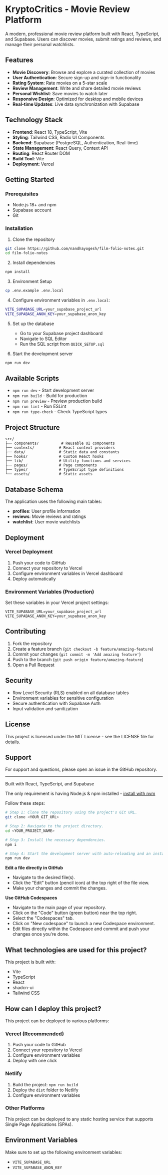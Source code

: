 # KryptoCritics - Movie Review Platform

A modern, professional movie review platform built with React, TypeScript, and Supabase. Users can discover movies, submit ratings and reviews, and manage their personal watchlists.

## Features

- **Movie Discovery**: Browse and explore a curated collection of movies
- **User Authentication**: Secure sign-up and sign-in functionality
- **Rating System**: Rate movies on a 5-star scale
- **Review Management**: Write and share detailed movie reviews
- **Personal Wishlist**: Save movies to watch later
- **Responsive Design**: Optimized for desktop and mobile devices
- **Real-time Updates**: Live data synchronization with Supabase

## Technology Stack

- **Frontend**: React 18, TypeScript, Vite
- **Styling**: Tailwind CSS, Radix UI Components
- **Backend**: Supabase (PostgreSQL, Authentication, Real-time)
- **State Management**: React Query, Context API
- **Routing**: React Router DOM
- **Build Tool**: Vite
- **Deployment**: Vercel

## Getting Started

### Prerequisites

- Node.js 18+ and npm
- Supabase account
- Git

### Installation

1. Clone the repository
```bash
git clone https://github.com/nandhayogesh/film-folio-notes.git
cd film-folio-notes
```

2. Install dependencies
```bash
npm install
```

3. Environment Setup
```bash
cp .env.example .env.local
```

4. Configure environment variables in `.env.local`:
```bash
VITE_SUPABASE_URL=your_supabase_project_url
VITE_SUPABASE_ANON_KEY=your_supabase_anon_key
```

5. Set up the database
   - Go to your Supabase project dashboard
   - Navigate to SQL Editor
   - Run the SQL script from `QUICK_SETUP.sql`

6. Start the development server
```bash
npm run dev
```

## Available Scripts

- `npm run dev` - Start development server
- `npm run build` - Build for production
- `npm run preview` - Preview production build
- `npm run lint` - Run ESLint
- `npm run type-check` - Check TypeScript types

## Project Structure

```
src/
├── components/          # Reusable UI components
├── contexts/           # React context providers
├── data/               # Static data and constants
├── hooks/              # Custom React hooks
├── lib/                # Utility functions and services
├── pages/              # Page components
├── types/              # TypeScript type definitions
└── assets/             # Static assets
```

## Database Schema

The application uses the following main tables:

- **profiles**: User profile information
- **reviews**: Movie reviews and ratings
- **watchlist**: User movie watchlists

## Deployment

### Vercel Deployment

1. Push your code to GitHub
2. Connect your repository to Vercel
3. Configure environment variables in Vercel dashboard
4. Deploy automatically

### Environment Variables (Production)

Set these variables in your Vercel project settings:

```
VITE_SUPABASE_URL=your_supabase_project_url
VITE_SUPABASE_ANON_KEY=your_supabase_anon_key
```

## Contributing

1. Fork the repository
2. Create a feature branch (`git checkout -b feature/amazing-feature`)
3. Commit your changes (`git commit -m 'Add amazing feature'`)
4. Push to the branch (`git push origin feature/amazing-feature`)
5. Open a Pull Request

## Security

- Row Level Security (RLS) enabled on all database tables
- Environment variables for sensitive configuration
- Secure authentication with Supabase Auth
- Input validation and sanitization

## License

This project is licensed under the MIT License - see the LICENSE file for details.

## Support

For support and questions, please open an issue in the GitHub repository.

---

Built with React, TypeScript, and Supabase

The only requirement is having Node.js & npm installed - [install with nvm](https://github.com/nvm-sh/nvm#installing-and-updating)

Follow these steps:

```sh
# Step 1: Clone the repository using the project's Git URL.
git clone <YOUR_GIT_URL>

# Step 2: Navigate to the project directory.
cd <YOUR_PROJECT_NAME>

# Step 3: Install the necessary dependencies.
npm i

# Step 4: Start the development server with auto-reloading and an instant preview.
npm run dev
```

**Edit a file directly in GitHub**

- Navigate to the desired file(s).
- Click the "Edit" button (pencil icon) at the top right of the file view.
- Make your changes and commit the changes.

**Use GitHub Codespaces**

- Navigate to the main page of your repository.
- Click on the "Code" button (green button) near the top right.
- Select the "Codespaces" tab.
- Click on "New codespace" to launch a new Codespace environment.
- Edit files directly within the Codespace and commit and push your changes once you're done.

## What technologies are used for this project?

This project is built with:

- Vite
- TypeScript
- React
- shadcn-ui
- Tailwind CSS

## How can I deploy this project?

This project can be deployed to various platforms:

### Vercel (Recommended)
1. Push your code to GitHub
2. Connect your repository to Vercel
3. Configure environment variables
4. Deploy with one click

### Netlify
1. Build the project: `npm run build`
2. Deploy the `dist` folder to Netlify
3. Configure environment variables

### Other Platforms
This project can be deployed to any static hosting service that supports Single Page Applications (SPAs).

## Environment Variables

Make sure to set up the following environment variables:
- `VITE_SUPABASE_URL`
- `VITE_SUPABASE_ANON_KEY`
